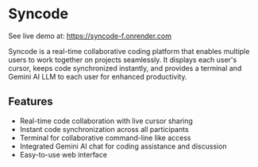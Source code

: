 # Syncode

See live demo at: https://syncode-f.onrender.com

Syncode is a real-time collaborative coding platform that enables multiple users to work together on projects seamlessly. It displays each user's cursor, keeps code synchronized instantly, and provides a terminal and Gemini AI LLM to each user for enhanced productivity.

## Features

- Real-time code collaboration with live cursor sharing
- Instant code synchronization across all participants
- Terminal for collaborative command-line like access
- Integrated Gemini AI chat for coding assistance and discussion
- Easy-to-use web interface



